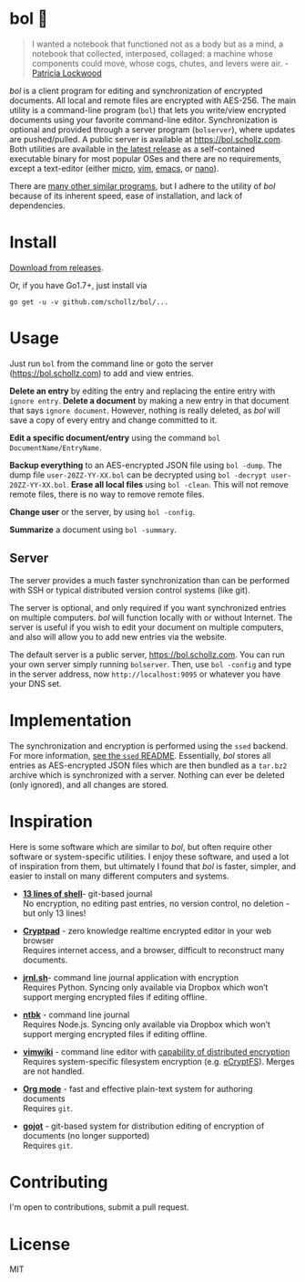 #  bol :book:

> I wanted a notebook that functioned not as a body but as a mind, a notebook that collected, interposed, collaged: a machine whose components could move, whose cogs, chutes, and levers were air. - [Patricia Lockwood](http://www.newyorker.com/magazine/2016/11/28/finding-poetry-in-a-note-taking-app)


*bol* is a client program for editing and synchronization of encrypted documents. All local and remote files are encrypted with AES-256. The main utility is a command-line program (`bol`) that lets you write/view encrypted documents using your favorite command-line editor. Synchronization is optional and provided through a server program (`bolserver`), where updates are pushed/pulled. A public server is available at https://bol.schollz.com. Both utilities are available in [the latest release](https://github.com/schollz/bol/releases/latest) as a self-contained executable binary for most popular OSes and there are no requirements, except a text-editor (either [micro](https://github.com/zyedidia/micro/releases), [vim](http://www.vim.org/download.php#pc), [emacs](https://www.gnu.org/software/emacs/download.html), or [nano](https://www.nano-editor.org/download.php)).

There are [many other similar programs](#inspiration), but I adhere to the utility of *bol* because of its inherent speed, ease of installation, and lack of dependencies.

# Install

[Download from releases](https://github.com/schollz/bol/releases/latest).

Or, if you have Go1.7+, just install via

```
go get -u -v github.com/schollz/bol/...
```

# Usage

Just run `bol` from the command line or goto the server (https://bol.schollz.com) to add and view entries.

**Delete an entry** by editing the entry and replacing the entire entry with `ignore entry`. **Delete a document** by making a new entry in that document that says `ignore document`. However, nothing is really deleted, as *bol* will save a copy of every entry and change committed to it.

**Edit a specific document/entry** using the command `bol DocumentName/EntryName`.

**Backup everything** to an AES-encrypted JSON file using `bol -dump`. The dump file `user-20ZZ-YY-XX.bol` can be decrypted using `bol -decrypt user-20ZZ-YY-XX.bol`.
**Erase all local files** using `bol -clean`. This will not remove remote files, there is no way to remove remote files.

**Change user** or the server, by using `bol -config`.

**Summarize** a document using `bol -summary`.

## Server

The server provides a much faster synchronization than can be performed with SSH or typical distributed version control systems (like git).

The server is optional, and only required if you want synchronized entries on multiple computers. *bol* will function locally with or without Internet. The server is useful if you wish to edit your document on multiple computers, and also will allow you to add new entries via the website.


The default server is a public server, https://bol.schollz.com. You can run your own server simply running `bolserver`. Then, use `bol -config` and type in the server address, now `http://localhost:9095` or whatever you have your DNS set.

# Implementation

The synchronization and encryption is performed using the `ssed` backend. For more information, [see the `ssed` README](https://github.com/schollz/bol/blob/master/ssed/README.md). Essentially, *bol* stores all entries as AES-encrypted JSON files which are then bundled as a `tar.bz2` archive which is synchronized with a server. Nothing can ever be deleted (only ignored), and all changes are stored.

# Inspiration

Here is some software which are similar to *bol*, but often require other software or system-specific utilities. I enjoy these software, and used a lot of inspiration from them, but ultimately I found that *bol* is faster, simpler, and easier to install on many different computers and systems.

-   [**13 lines of shell**](https://gist.github.com/schollz/27b4ffe562b0b74bf8ee1e8055680d22)- git-based journal  
    No encryption, no editing past entries, no version control, no deletion - but only 13 lines!

-   [**Cryptpad**](https://beta.cryptpad.fr/pad/)  - zero knowledge realtime encrypted editor in your web browser  
    Requires internet access, and a browser, difficult to reconstruct many documents.

-   [**jrnl.sh**](http://jrnl.sh/)- command line journal application with encryption  
    Requires Python. Syncing only available via Dropbox which won’t support merging encrypted files if editing offline.

-   [**ntbk**](https://www.npmjs.com/package/ntbk) - command line journal  
    Requires Node.js. Syncing only available via Dropbox which won’t support merging encrypted files if editing offline.

-   [**vimwiki**](http://vimwiki.github.io/) - command line editor with [capability of distributed encryption](http://www.stochasticgeometry.ie/2012/11/23/vimwiki/)  
    Requires system-specific filesystem encryption (e.g. [eCryptFS](http://www.stochasticgeometry.ie/2012/11/23/vimwiki/)). Merges are not handled.

-   [**Org mode**](http://orgmode.org/) - fast and effective plain-text system for authoring documents  
    Requires `git`.

-   [**gojot**](http://gojot.schollz.com/) - git-based system for distribution editing of encryption of documents (no longer supported)  
    Requires `git`.


# Contributing

I'm open to contributions, submit a pull request.

# License

MIT
